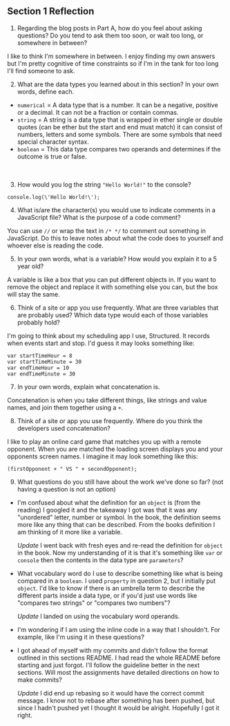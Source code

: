 ## Section 1 Reflection

1. Regarding the blog posts in Part A, how do you feel about asking questions? Do you tend to ask them too soon, or wait too long, or somewhere in between?

  I like to think I'm somewhere in between. I enjoy finding my own answers but I'm pretty cognitive of time constraints so if I'm in the tank for too long I'll find someone to ask.

2. What are the data types you learned about in this section? In your own words, define each.

  - `numerical` = A data type that is a number. It can be a negative,  positive or a decimal. It can not be a fraction or contain commas.
  - `string` = A string is a data type that is wrapped in ether single or double quotes (can be ether but the start and end must match) it can consist of numbers, letters and some symbols. There are some symbols that need special character syntax.
  - `boolean` = This data type compares two operands and determines if the outcome is true or false.  
<br><br>
3. How would you log the string `"Hello World!"` to the console?
  ```
  console.log(\'Hello World!\');
  ```

4. What is/are the character(s) you would use to indicate comments in a JavaScript file? What is the purpose of a code comment?

  You can use `//` or wrap the text in `/* */` to comment out something in JavaScript. Do this to leave notes about what the code does to yourself and whoever else is reading the code.

5. In your own words, what is a variable? How would you explain it to a 5 year old?

  A variable is like a box that you can put different objects in. If you want to remove the object and replace it with something else you can, but the box will stay the same.

6. Think of a site or app you use frequently. What are three variables that are probably used? Which data type would each of those variables probably hold?

I'm going to think about my scheduling app I use, Structured. It records when events start and stop. I'd guess it may looks something like:
```
var startTimeHour = 8
var startTimeMinute = 30
var endTimeHour = 10
var endTimeMinute = 30
```

7. In your own words, explain what concatenation is.

  Concatenation is when you take different things, like strings and value names, and join them together using a `+`.

8. Think of a site or app you use frequently. Where do you think the developers used concatenation?

I like to play an online card game that matches you up with a remote opponent. When you are matched the loading screen displays you and your opponents screen names. I imagine it may look something like this:
```
(firstOpponent + " VS " + secondOpponent);
```

9. What questions do you still have about the work we've done so far? (not having a question is not an option)

- I'm confused about what the definition for an `object` is (from the reading) I googled it and the takeaway I got was that it was any "unordered" letter, number or symbol. In the book, the definition seems more like any thing that can be described. From the books definition I am thinking of it more like a variable.

  *Update* I went back with fresh eyes and re-read the definition for `object` in the book. Now my understanding of it is that it's something like `var` or `console` then the contents in the data type are `parameters`?

- What vocabulary word do I use to describe something like what is being compared in a `boolean`. I used `property` in question 2, but I initially put `object`. I'd like to know if there is an umbrella term to describe the different parts inside a data type, or if you'd just use words like "compares two strings" or "compares two numbers"?

  *Update* I landed on using the vocabulary word operands.

- I'm wondering if I am using the inline code in a way that I shouldn't. For example, like I'm using it in these questions?

- I got ahead of myself with my commits and didn't follow the format outlined in this sections README. I had read the whole README before starting and just forgot. I'll follow the guideline better in the next sections. Will most the assignments have detailed directions on how to make commits?

  *Update* I did end up rebasing so it would have the correct commit message. I know not to rebase after something has been pushed, but since I hadn't pushed yet I thought it would be alright. Hopefully I got it right.
